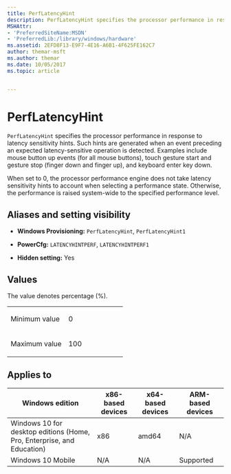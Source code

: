 ```yaml
---
title: PerfLatencyHint
description: PerfLatencyHint specifies the processor performance in response to latency sensitivity hints.
MSHAttr:
- 'PreferredSiteName:MSDN'
- 'PreferredLib:/library/windows/hardware'
ms.assetid: 2EFD8F13-E9F7-4E16-A6B1-4F625FE162C7
author: themar-msft
ms.author: themar
ms.date: 10/05/2017
ms.topic: article


---
```


# PerfLatencyHint


`PerfLatencyHint` specifies the processor performance in response to latency sensitivity hints. Such hints are generated when an event preceding an expected latency-sensitive operation is detected. Examples include mouse button up events (for all mouse buttons), touch gesture start and gesture stop (finger down and finger up), and keyboard enter key down.

When set to 0, the processor performance engine does not take latency sensitivity hints to account when selecting a performance state. Otherwise, the performance is raised system-wide to the specified performance level.

## <span id="Aliases_and_setting_visibility"></span><span id="aliases_and_setting_visibility"></span><span id="ALIASES_AND_SETTING_VISIBILITY"></span>Aliases and setting visibility


-   **Windows Provisioning:** `PerfLatencyHint`, `PerfLatencyHint1`

-   **PowerCfg:** `LATENCYHINTPERF`, `LATENCYHINTPERF1`

-   **Hidden setting:** Yes

## <span id="Values"></span><span id="values"></span><span id="VALUES"></span>Values


The value denotes percentage (%).

<table>
<colgroup>
<col width="50%" />
<col width="50%" />
</colgroup>
<tbody>
<tr class="odd">
<td><p>Minimum value</p></td>
<td><p>0</p></td>
</tr>
<tr class="even">
<td><p>Maximum value</p></td>
<td><p>100</p></td>
</tr>
</tbody>
</table>

 

## <span id="Applies_to"></span><span id="applies_to"></span><span id="APPLIES_TO"></span>Applies to


| Windows edition                                                        | x86-based devices | x64-based devices | ARM-based devices |
|------------------------------------------------------------------------|-------------------|-------------------|-------------------|
| Windows 10 for desktop editions (Home, Pro, Enterprise, and Education) | x86               | amd64             | N/A               |
| Windows 10 Mobile                                                      | N/A               | N/A               | Supported         |
